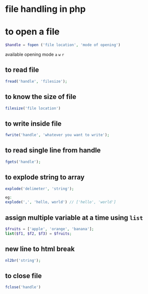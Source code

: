 # file handling in php 

# to open a file 

~~~php
$handle = fopen ('file location', 'mode of opening')
~~~

available opening mode `a` `w` `r`

## to read file 

~~~php
fread('handle', 'filesize');
~~~

## to know the size of file 

~~~php
filesize('file location')
~~~

## to write inside file

~~~php
fwrite('handle', 'whatever you want to write');
~~~

## to read single line from handle 

~~~php
fgets('handle');
~~~

## to explode string to array 

~~~php
explode('delimeter', 'string');

eg:
explode(',', 'hello, world') // ['hello', 'world']
~~~

## assign multiple variable at a time using `list`

~~~php
$fruits = ['apple', 'orange', 'banana'];
list($f1, $f2, $f3) = $fruits;
~~~

## new line to html break

~~~php
nl2br('string');
~~~

## to close file 

~~~php
fclose('handle')
~~~












